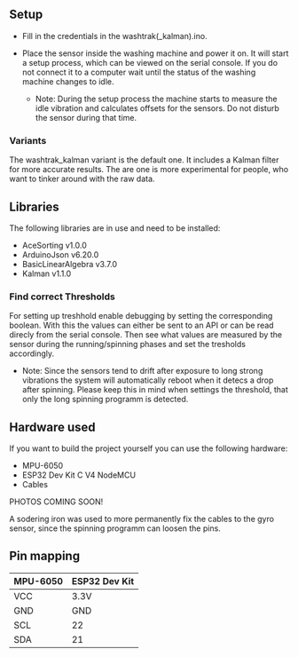 ## Setup

- Fill in the credentials in the washtrak(_kalman).ino.

- Place the sensor inside the washing machine and power it on. It will start a setup process, which can be viewed on the serial console. If you do not connect it to a computer wait until the status of the washing machine changes to idle. 
  - Note: During the setup process the machine starts to measure the idle vibration and calculates offsets for the sensors. Do not disturb the sensor during that time.

### Variants

The washtrak_kalman variant is the default one. It includes a Kalman filter for more accurate results. The are one is more experimental for people, who want to tinker around with the raw data.

## Libraries

The following libraries are in use and need to be installed:

- AceSorting v1.0.0
- ArduinoJson v6.20.0
- BasicLinearAlgebra v3.7.0
- Kalman v1.1.0

### Find correct Thresholds

For setting up treshhold enable debugging by setting the corresponding boolean. With this the values can either be sent to an API or can be read direcly from the serial console. Then see what values are measured by the sensor during the running/spinning phases and set the tresholds accordingly.

- Note: Since the sensors tend to drift after exposure to long strong vibrations the system will automatically reboot when it detecs a drop after spinning. Please keep this in mind when settings the threshold, that only the long spinning programm is detected.

## Hardware used

If you want to build the project yourself you can use the following hardware:

- MPU-6050
- ESP32 Dev Kit C V4 NodeMCU
- Cables

PHOTOS COMING SOON!

A sodering iron was used to more permanently fix the cables to the gyro sensor, since the spinning programm can loosen the pins. 

## Pin mapping

| MPU-6050  | ESP32 Dev Kit  |
|---|---|
| VCC  | 3.3V  |
| GND  | GND |
| SCL  | 22  |
| SDA | 21 |